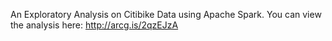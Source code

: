 An Exploratory Analysis on Citibike Data using Apache Spark. 
You can view the analysis here: http://arcg.is/2qzEJzA
